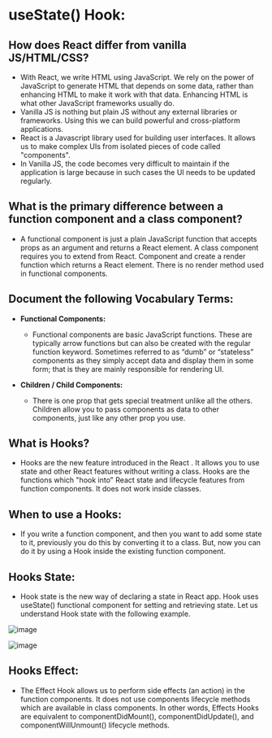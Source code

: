 # useState() Hook:

## How does React differ from vanilla JS/HTML/CSS?
  - With React, we write HTML using JavaScript. We rely on the power of JavaScript to generate HTML that depends on some data, rather than enhancing HTML to make it work with that data. Enhancing HTML is what other JavaScript frameworks usually do.
  - Vanilla JS is nothing but plain JS without any external libraries or frameworks. Using this we can build powerful and cross-platform applications.
  - React is a Javascript library used for building user interfaces. It allows us to make complex UIs from isolated pieces of code called "components".
  - In Vanilla JS, the code becomes very difficult to maintain if the application is large because in such cases the UI needs to be updated regularly.

## What is the primary difference between a function component and a class component?
   - A functional component is just a plain JavaScript function that accepts props as an argument and returns a React element. A class component requires you to extend from React. Component and create a render function which returns a React element. There is no render method used in functional components.


## Document the following Vocabulary Terms:
  - **Functional Components:**
    - Functional components are basic JavaScript functions. These are typically arrow functions but can also be created with the regular function keyword. Sometimes referred to as “dumb” or “stateless” components as they simply accept data and display them in some form; that is they are mainly responsible for rendering UI.

  - **Children / Child Components:**
     - There is one prop that gets special treatment unlike all the others.  Children allow you to pass components as data to other components, just like any other prop you use.

## What is Hooks?
  - Hooks are the new feature introduced in the React . It allows you to use state and other React features without writing a class. Hooks are the functions which "hook into" React state and lifecycle features from function components. It does not work inside classes.

## When to use a Hooks:
  - If you write a function component, and then you want to add some state to it, previously you do this by converting it to a class. But, now you can do it by using a Hook inside the existing function component.

## Hooks State:
   - Hook state is the new way of declaring a state in React app. Hook uses useState() functional component for setting and retrieving state. Let us understand Hook state with the following example.

![image](https://user-images.githubusercontent.com/79833733/128629781-75dc71bc-9661-4345-bb84-3bf20c683c1b.png)



![image](https://user-images.githubusercontent.com/79833733/128629795-dcab9047-afcd-4548-a6da-637b3077fe9e.png)



## Hooks Effect:
   - The Effect Hook allows us to perform side effects (an action) in the function components. It does not use components lifecycle methods which are available in class components. In other words, Effects Hooks are equivalent to componentDidMount(), componentDidUpdate(), and componentWillUnmount() lifecycle methods.



